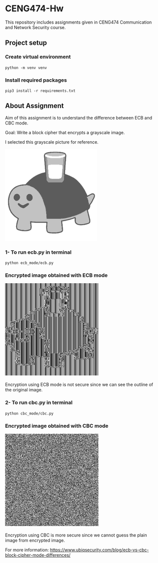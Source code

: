 # CENG474-Hw
This repository includes assignments given in CENG474 Communication and Network Security course.

## Project setup

### Create virtual environment
```
python -m venv venv 
```

### Install required packages
```
pip3 install -r requirements.txt
```


## About Assignment
Aim of this assignment is to understand the difference between ECB and CBC mode.

Goal: Write a block cipher that encrypts a grayscale image.


I selected this grayscale picture for reference.

![demo_image](https://github.com/snnehir/CENG474-Hw/blob/master/turtle.png)


### 1- To run ecb.py in terminal
```
python ecb_mode/ecb.py
```

### Encrypted image obtained with ECB mode
![encrypted_image_ecb](https://github.com/snnehir/CENG474-Hw/blob/master/ecb_mode/encrypted.png)

Encryption using ECB mode is not secure since we can see the outline of the original image.


### 2- To run cbc.py in terminal
```
python cbc_mode/cbc.py
```

### Encrypted image obtained with CBC mode
![encrypted_image_cbc](https://github.com/snnehir/CENG474-Hw/blob/master/cbc_mode/encrypted.png)

Encryption using CBC is more secure since we cannot guess the plain image from encrypted image.

For more information: https://www.ubiqsecurity.com/blog/ecb-vs-cbc-block-cipher-mode-differences/
